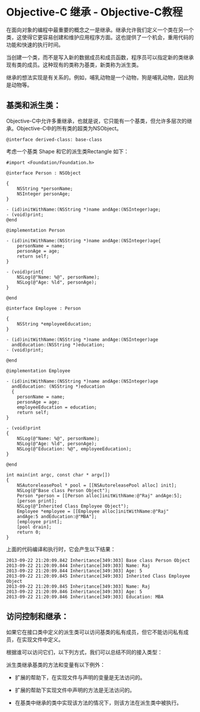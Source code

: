 # Objective-C 继承 - Objective-C教程

在面向对象的编程中最重要的概念之一是继承。继承允许我们定义一个类在另一个类，这使得它更容易创建和维护应用程序方面。这也提供了一个机会，重用代码的功能和快速的执行时间。

当创建一个类，而不是写入新的数据成员和成员函数，程序员可以指定新的类继承现有类的成员。这种现有的类称为基类，新类称为派生类。

继承的想法实现是有关系的。例如，哺乳动物是一个动物，狗是哺乳动物，因此狗是动物等。

## 基类和派生类：

Objective-C中允许多重继承，也就是说，它只能有一个基类，但允许多层次的继承。Objective-C中的所有类的超类为NSObject。

```
@interface derived-class: base-class
```

考虑一个基类 Shape 和它的派生类Rectangle 如下：

```
#import <Foundation/Foundation.h>

@interface Person : NSObject

{
    NSString *personName;
    NSInteger personAge;
}

- (id)initWithName:(NSString *)name andAge:(NSInteger)age;
- (void)print;
@end

@implementation Person

- (id)initWithName:(NSString *)name andAge:(NSInteger)age{
    personName = name;
    personAge = age;
    return self;
}

- (void)print{
    NSLog(@"Name: %@", personName);
    NSLog(@"Age: %ld", personAge);
}

@end

@interface Employee : Person

{
    NSString *employeeEducation;
}

- (id)initWithName:(NSString *)name andAge:(NSInteger)age 
  andEducation:(NSString *)education;
- (void)print;

@end

@implementation Employee

- (id)initWithName:(NSString *)name andAge:(NSInteger)age 
  andEducation: (NSString *)education
  {
    personName = name;
    personAge = age;
    employeeEducation = education;
    return self;
}

- (void)print
{
    NSLog(@"Name: %@", personName);
    NSLog(@"Age: %ld", personAge);
    NSLog(@"Education: %@", employeeEducation);
}

@end

int main(int argc, const char * argv[])
{
    NSAutoreleasePool * pool = [[NSAutoreleasePool alloc] init];        
    NSLog(@"Base class Person Object");
    Person *person = [[Person alloc]initWithName:@"Raj" andAge:5];
    [person print];
    NSLog(@"Inherited Class Employee Object");
    Employee *employee = [[Employee alloc]initWithName:@"Raj" 
    andAge:5 andEducation:@"MBA"];
    [employee print];        
    [pool drain];
    return 0;
}
```

上面的代码编译和执行时，它会产生以下结果：

```
2013-09-22 21:20:09.842 Inheritance[349:303] Base class Person Object
2013-09-22 21:20:09.844 Inheritance[349:303] Name: Raj
2013-09-22 21:20:09.844 Inheritance[349:303] Age: 5
2013-09-22 21:20:09.845 Inheritance[349:303] Inherited Class Employee Object
2013-09-22 21:20:09.845 Inheritance[349:303] Name: Raj
2013-09-22 21:20:09.846 Inheritance[349:303] Age: 5
2013-09-22 21:20:09.846 Inheritance[349:303] Education: MBA
```

## 访问控制和继承：

如果它在接口类中定义的派生类可以访问基类的私有成员，但它不能访问私有成员，在实现文件中定义。

根据谁可以访问它们，以下列方式，我们可以总结不同的接入类型：

派生类继承基类的方法和变量有以下例外：

*   扩展的帮助下，在实现文件与声明的变量是无法访问的。

*   扩展的帮助下实现文件中声明的方法是无法访问的。

*   在基类中继承的类中实现该方法的情况下，则该方法在派生类中被执行。

